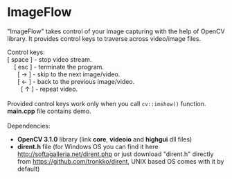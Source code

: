 # ImageFlow
"ImageFlow" takes control of your image capturing with the help of OpenCV library. It provides control keys to traverse across video/image files.

Control keys:<br>
[ space ] - stop video stream.<br>
&nbsp;&nbsp;&nbsp;&nbsp;[ esc ] - terminate the program.<br>
&nbsp;&nbsp;&nbsp;&nbsp;&nbsp;&nbsp;[ → ] - skip to the next image/video.<br>
&nbsp;&nbsp;&nbsp;&nbsp;&nbsp;&nbsp;[ ← ] - back to the previous image/video.<br>
&nbsp;&nbsp;&nbsp;&nbsp;&nbsp;&nbsp;&nbsp;&nbsp;[ ↑ ] - repeat video.<br><br>
Provided control keys work only when you call `cv::imshow()` function. <b>main.cpp</b> file contains demo.<br><br>
Dependencies:<br>
* <b>OpenCV 3.1.0</b> library (link <b>core</b>, <b>videoio</b> and <b>highgui</b> dll files)
* <b>dirent.h</b> file (for Windows OS you can find it here http://softagalleria.net/dirent.php or just download "dirent.h" directly from https://github.com/tronkko/dirent, UNIX based OS comes with it by default)
